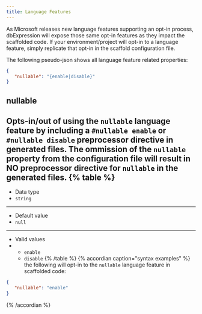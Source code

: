 ```yaml
---
title: Language Features
---
```


As Microsoft releases new language features supporting an opt-in process, dbExpression will expose those same opt-in features as they impact
the scaffolded code. If your environment/project will opt-in to a language feature, simply replicate that opt-in in the scaffold configuration file.

The following pseudo-json shows all language feature related properties:

```json
{
   "nullable": "{enable|disable}"
}
```

## nullable
Opts-in/out of using the `nullable` language feature by including a `#nullable enable`
 or `#nullable disable` preprocessor directive in generated files.  The ommission of the `nullable`
 property from the configuration file will result in NO preprocessor directive for `nullable` in the generated files.
{% table %}
---
* Data type
* `string`
---
* Default value
* `null`
---
* Valid values
*
   * `enable`
   * `disable`
{% /table %}
{% accordian caption="syntax examples" %}
the following will opt-in to the `nullable` language feature in scaffolded code:
```json
{
   "nullable": "enable"
}
```
{% /accordian %}